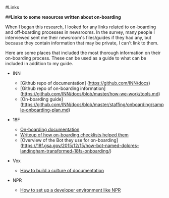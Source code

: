 #Links

##**Links to some resources written about on-boarding**

When I began this research, I looked for any links related to on-boarding and off-boarding processes in newsrooms. In the survey, many people I interviewed sent me their newsroom's files/guides if they had any, but because they contain information that may be private, I can't link to them. 

Here are some places that included the most thorough information on their on-boarding process. These can be used as a guide to what can be included in addition to my guide. 

- INN
	- [Github repo of documentation] (https://github.com/INN/docs)
	- [Github repo of on-boarding information] (https://github.com/INN/docs/blob/master/how-we-work/tools.md)
	- [On-boarding guide] (https://github.com/INN/docs/blob/master/staffing/onboarding/sample-onboarding-plan.md)

- 18F 
	- [On-boarding documentation](https://github.com/18F/onboarding-documents/tree/master/Checklists)
	- [Writeup of how on-boarding checklists helped them](https://18f.gsa.gov/2015/12/01/how-we-dramatically-improved-18fs-onboarding-process-in-3-months/)
	- [Overview of the Bot they use for on-boarding] (https://18f.gsa.gov/2015/12/15/how-bot-named-dolores-landingham-transformed-18fs-onboarding/)

- Vox
	- [How to build a culture of documentation](https://storytelling.voxmedia.com/2016/7/29/12299564/on-building-a-culture-of-documentation)

- NPR 
	- [How to set up a developer environment like NPR](http://blog.apps.npr.org/2013/06/06/how-to-setup-a-developers-environment.html)
